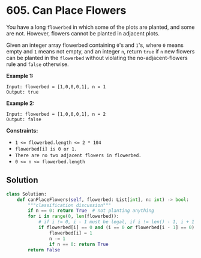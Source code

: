 # 605. Can Place Flowers

You have a long `flowerbed` in which some of the plots are planted, and some are not. However, flowers cannot be planted in adjacent plots.

Given an integer array flowerbed containing `0`'s and `1`'s, where `0` means empty and `1` means not empty, and an integer `n`, return `true` if `n` new flowers can be planted in the `flowerbed` without violating the no-adjacent-flowers rule and `false` otherwise.

 

**Example 1:**
```
Input: flowerbed = [1,0,0,0,1], n = 1
Output: true
```

**Example 2:**
```
Input: flowerbed = [1,0,0,0,1], n = 2
Output: false
```

**Constraints:**

* `1 <= flowerbed.length <= 2 * 104`
* `flowerbed[i] is 0 or 1.`
* `There are no two adjacent flowers in flowerbed.`
* `0 <= n <= flowerbed.length`


## Solution
```python
class Solution:
    def canPlaceFlowers(self, flowerbed: List[int], n: int) -> bool:
        """classification discussion"""
        if n == 0: return True  # not planting anything
        for i in range(0, len(flowerbed)):
            # if i != 0, i - 1 must be legal, if i != len() - 1, i + 1 must be legal
            if flowerbed[i] == 0 and (i == 0 or flowerbed[i - 1] == 0) and (i == len(flowerbed) - 1 or flowerbed[i + 1] == 0):
                flowerbed[i] = 1
                n -= 1
                if n == 0: return True
        return False
```
